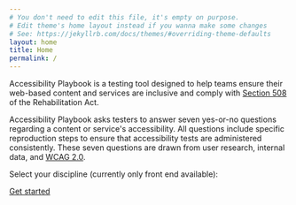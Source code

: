 ```yaml
---
# You don't need to edit this file, it's empty on purpose.
# Edit theme's home layout instead if you wanna make some changes
# See: https://jekyllrb.com/docs/themes/#overriding-theme-defaults
layout: home
title: Home
permalink: /
---
```


Accessibility Playbook is a testing tool designed to help teams ensure their web-based content and services are inclusive and comply with [Section 508](https://www.section508.gov/) of the Rehabilitation Act.

Accessibility Playbook asks testers to answer seven yes-or-no questions regarding a content or service's accessibility. All questions include specific reproduction steps to ensure that accessibility tests are administered consistently. These seven questions are drawn from user research, internal data, and [WCAG 2.0](https://www.w3.org/TR/WCAG20/).

Select your discipline (currently only front end available):

<a class="usa-button" href="/keyboard-access/">Get started</a>